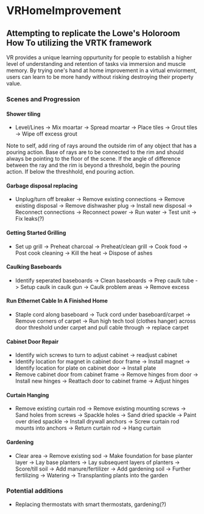 # VRHomeImprovement
## Attempting to replicate the Lowe's Holoroom How To utilizing the VRTK framework

VR provides a unique learning oppurtunity for people to establish a higher level of understanding and retention of tasks via immersion and muscle memory. By trying one's hand at home improvement in a virtual enviorment, users can learn to be more handy without risking destroying their property value.

### Scenes and Progression

#### Shower tiling

  + Level/Lines -> Mix moartar -> Spread moartar -> Place tiles -> Grout tiles -> Wipe off excess grout
  
  Note to self, add ring of rays around the outside rim of any object that has a pouring action. Base of rays are to be connected to the rim and should always be pointing to the floor of the scene. If the angle of difference between the ray and the rim is beyond a threshold, begin the pouring action. If below the threshhold, end pouring action.

#### Garbage disposal replacing

  + Unplug/turn off breaker -> Remove existing connections -> Remove existing disposal -> Remove dishwasher plug -> Install new disposal -> Reconnect connections -> Reconnect power -> Run water -> Test unit -> Fix leaks(?)

#### Getting Started Grilling

  + Set up grill -> Preheat charcoal -> Preheat/clean grill -> Cook food -> Post cook cleaning -> Kill the heat -> Dispose of ashes
  
#### Caulking Baseboards

  + Identify seperated baseboards -> Clean baseboards -> Prep caulk tube -> Setup caulk in caulk gun -> Caulk problem areas -> Remove excess
  
#### Run Ethernet Cable In A Finished Home

  + Staple cord along baseboard -> Tuck cord under baseboard/carpet -> Remove corners of carpet -> Run high tech tool (clothes hanger) across door threshold under carpet and pull cable through -> replace carpet
  
#### Cabinet Door Repair

  + Identify wich screws to turn to adjust cabinet -> readjust cabinet
  + Identify location for magnet in cabinet door frame -> Install magnet -> Identify location for plate on cabinet door -> Install plate
  + Remove cabinet door from cabinet frame -> Remove hinges from door -> Install new hinges -> Reattach door to cabinet frame -> Adjust hinges
  
#### Curtain Hanging

  + Remove existing curtain rod -> Remove existing mounting screws -> Sand holes from screws -> Spackle holes -> Sand dried spackle ->  Paint over dried spackle -> Install drywall anchors -> Screw curtain rod mounts into anchors -> Return curtain rod -> Hang curtain
 
#### Gardening
  + Clear area -> Remove existing sod -> Make foundation for base planter layer -> Lay base planters -> Lay subsequent layers of planters -> Score/till soil -> Add manure/fertilizer -> Add gardening soil -> Further fertilizing -> Watering -> Transplanting plants into the garden
  
 ### Potential additions
 
  + Replacing thermostats with smart thermostats, gardening(?)
